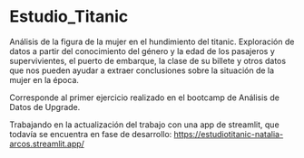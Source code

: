 # Estudio_Titanic
Análisis de la figura de la mujer en el hundimiento del titanic. Exploración de datos a partir del conocimiento del género y la edad de los pasajeros y supervivientes, el puerto de embarque, la clase de su billete y otros datos que nos pueden ayudar a extraer conclusiones sobre la situación de la mujer en la época. 

Corresponde al primer ejercicio realizado en el bootcamp de Análisis de Datos de Upgrade. 

Trabajando en la actualización del trabajo con una app de streamlit, que todavía se encuentra en fase de desarrollo: https://estudiotitanic-natalia-arcos.streamlit.app/
